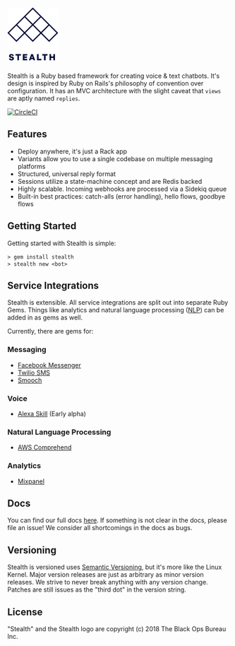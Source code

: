 # <a href='https://hellostealth.org'><img src='logo.svg' height='120' alt='Stealth Logo' aria-label='hellostealth.org' /></a>

Stealth is a Ruby based framework for creating voice & text chatbots. It's design is inspired by Ruby on Rails's philosophy of convention over configuration. It has an MVC architecture with the slight caveat that `views` are aptly named `replies`.

[![CircleCI](https://circleci.com/gh/whoisblackops/stealth.svg?style=svg&circle-token=63fb0f94994daf358fab46dd716e4da3578fd530)](https://circleci.com/gh/whoisblackops/stealth)

## Features

* Deploy anywhere, it's just a Rack app
* Variants allow you to use a single codebase on multiple messaging platforms
* Structured, universal reply format
* Sessions utilize a state-machine concept and are Redis backed
* Highly scalable. Incoming webhooks are processed via a Sidekiq queue
* Built-in best practices: catch-alls (error handling), hello flows, goodbye flows

## Getting Started

Getting started with Stealth is simple:

```
> gem install stealth
> stealth new <bot>
```

## Service Integrations

Stealth is extensible. All service integrations are split out into separate Ruby Gems. Things like analytics and natural language processing ([NLP](https://en.wikipedia.org/wiki/Natural-language_processing)) can be added in as gems as well.

Currently, there are gems for:

### Messaging
* [Facebook Messenger](https://github.com/whoisblackops/stealth-facebook)
* [Twilio SMS](https://github.com/whoisblackops/stealth-twilio)
* [Smooch](https://github.com/whoisblackops/stealth-smooch)

### Voice
* [Alexa Skill](https://github.com/whoisblackops/stealth-alexa) (Early alpha)

### Natural Language Processing
* [AWS Comprehend](https://github.com/whoisblackops/stealth-aws-comprehend)

### Analytics
* [Mixpanel](https://github.com/whoisblackops/stealth-mixpanel)

## Docs

You can find our full docs [here](/whoisblackops/stealth/wiki). If something is not clear in the docs, please file an issue! We consider all shortcomings in the docs as bugs.

## Versioning

Stealth is versioned uses [Semantic Versioning](https://semver.org), but it's more like the Linux Kernel. Major version releases are just as arbitrary as minor version releases. We strive to never break anything with any version change. Patches are still issues as the "third dot" in the version string.

## License

"Stealth" and the Stealth logo are copyright (c) 2018 The Black Ops Bureau Inc.
